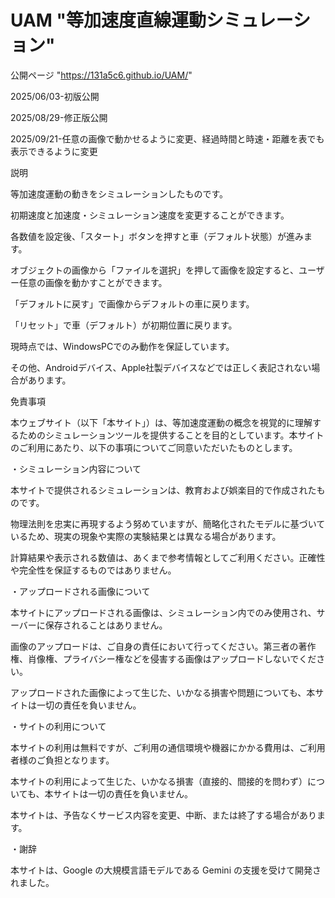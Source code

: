 # UAM "等加速度直線運動シミュレーション"
公開ページ "https://131a5c6.github.io/UAM/"

2025/06/03-初版公開

2025/08/29-修正版公開

2025/09/21-任意の画像で動かせるように変更、経過時間と時速・距離を表でも表示できるように変更

説明

等加速度運動の動きをシミュレーションしたものです。

初期速度と加速度・シミュレーション速度を変更することができます。

各数値を設定後、「スタート」ボタンを押すと車（デフォルト状態）が進みます。

オブジェクトの画像から「ファイルを選択」を押して画像を設定すると、ユーザー任意の画像を動かすことができます。

「デフォルトに戻す」で画像からデフォルトの車に戻ります。

「リセット」で車（デフォルト）が初期位置に戻ります。

現時点では、WindowsPCでのみ動作を保証しています。

その他、Androidデバイス、Apple社製デバイスなどでは正しく表記されない場合があります。

免責事項

本ウェブサイト（以下「本サイト」）は、等加速度運動の概念を視覚的に理解するためのシミュレーションツールを提供することを目的としています。本サイトのご利用にあたり、以下の事項についてご同意いただいたものとします。

・シミュレーション内容について

本サイトで提供されるシミュレーションは、教育および娯楽目的で作成されたものです。

物理法則を忠実に再現するよう努めていますが、簡略化されたモデルに基づいているため、現実の現象や実際の実験結果とは異なる場合があります。

計算結果や表示される数値は、あくまで参考情報としてご利用ください。正確性や完全性を保証するものではありません。

・アップロードされる画像について

本サイトにアップロードされる画像は、シミュレーション内でのみ使用され、サーバーに保存されることはありません。

画像のアップロードは、ご自身の責任において行ってください。第三者の著作権、肖像権、プライバシー権などを侵害する画像はアップロードしないでください。

アップロードされた画像によって生じた、いかなる損害や問題についても、本サイトは一切の責任を負いません。

・サイトの利用について

本サイトの利用は無料ですが、ご利用の通信環境や機器にかかる費用は、ご利用者様のご負担となります。

本サイトの利用によって生じた、いかなる損害（直接的、間接的を問わず）についても、本サイトは一切の責任を負いません。

本サイトは、予告なくサービス内容を変更、中断、または終了する場合があります。

・謝辞
   
本サイトは、Google の大規模言語モデルである Gemini の支援を受けて開発されました。
